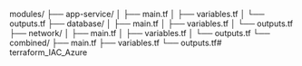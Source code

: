 modules/
├── app-service/
│   ├── main.tf
│   ├── variables.tf
│   └── outputs.tf
├── database/
│   ├── main.tf
│   ├── variables.tf
│   └── outputs.tf
├── network/
│   ├── main.tf
│   ├── variables.tf
│   └── outputs.tf
└── combined/
    ├── main.tf
    ├── variables.tf
    └── outputs.tf# terraform_IAC_Azure
